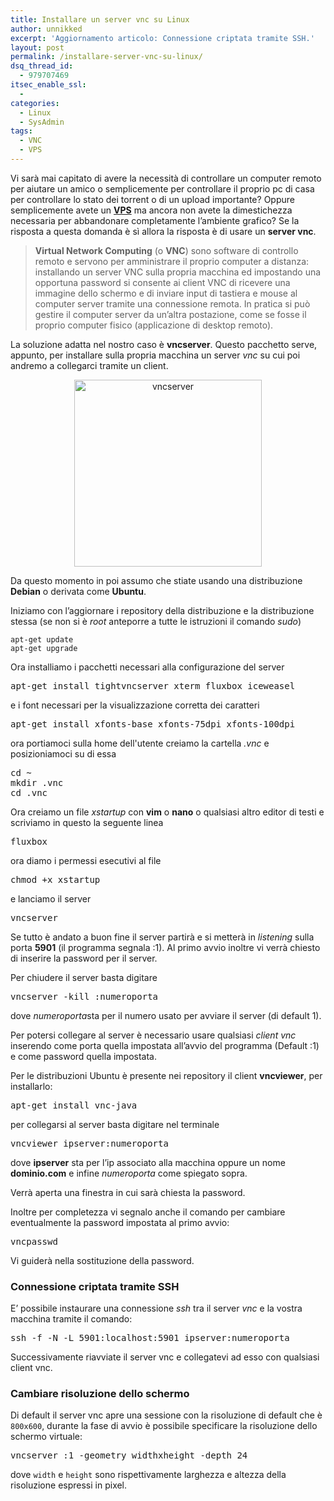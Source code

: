 ```yaml
---
title: Installare un server vnc su Linux
author: unnikked
excerpt: 'Aggiornamento articolo: Connessione criptata tramite SSH.'
layout: post
permalink: /installare-server-vnc-su-linux/
dsq_thread_id:
  - 979707469
itsec_enable_ssl:
  - 
categories:
  - Linux
  - SysAdmin
tags:
  - VNC
  - VPS
---
```


Vi sarà mai capitato di avere la necessità di controllare un computer remoto per aiutare un amico o semplicemente per controllare il proprio pc di casa per controllare lo stato dei torrent o di un upload importante? Oppure semplicemente avete un **<a href="http://it.wikipedia.org/wiki/Virtual_private_server" target="_blank">VPS</a>** ma ancora non avete la dimestichezza necessaria per abbandonare completamente l&#8217;ambiente grafico? Se la risposta a questa domanda è sì allora la risposta è di usare un **server vnc**.  

> **Virtual Network Computing** (o **VNC**) sono software di controllo remoto e servono per amministrare il proprio computer a distanza: installando un server VNC sulla propria macchina ed impostando una opportuna password si consente ai client VNC di ricevere una immagine dello schermo e di inviare input di tastiera e mouse al computer server tramite una connessione remota. In pratica si può gestire il computer server da un&#8217;altra postazione, come se fosse il proprio computer fisico (applicazione di desktop remoto).

La soluzione adatta nel nostro caso è **vncserver**. Questo pacchetto serve, appunto, per installare sulla propria macchina un server *vnc* su cui poi andremo a collegarci tramite un client.

<p align="center">
  <a href="http://unnikked.tk/wp-content/uploads/2012/12/vncserver_salto.jpg"><img class="aligncenter size-full wp-image-178" title="vncserver" alt="vncserver" src="http://unnikked.tk/wp-content/uploads/2012/12/vncserver_salto.jpg" width="300" height="299" /></a>
</p>

Da questo momento in poi assumo che stiate usando una distribuzione **Debian** o derivata come **Ubuntu**.


Iniziamo con l&#8217;aggiornare i repository della distribuzione e la distribuzione stessa (se non si è *root* anteporre a tutte le istruzioni il comando *sudo*)

```
apt-get update
apt-get upgrade
```

Ora installiamo i pacchetti necessari alla configurazione del server

<pre class="lang:default highlight:0 decode:true">
apt-get install tightvncserver xterm fluxbox iceweasel</pre>

e i font necessari per la visualizzazione corretta dei caratteri

<pre class="lang:default highlight:0 decode:true">
apt-get install xfonts-base xfonts-75dpi xfonts-100dpi</pre>

ora portiamoci sulla home dell'utente creiamo la cartella *.vnc* e posizioniamoci su di essa

<pre class="lang:default highlight:0 decode:true">cd ~
mkdir .vnc
cd .vnc</pre>


Ora creiamo un file *xstartup* con **vim** o **nano** o qualsiasi altro editor di testi e scriviamo in questo la seguente linea

<pre class="lang:default decode:true">fluxbox</pre>

ora diamo i permessi esecutivi al file

<pre class="lang:default decode:true">chmod +x xstartup</pre>

e lanciamo il server

<pre class="lang:default decode:true">vncserver</pre>

Se tutto è andato a buon fine il server partirà e si metterà in *listening* sulla porta **5901** (il programma segnala :1). Al primo avvio inoltre vi verrà chiesto di inserire la password per il server.

Per chiudere il server basta digitare

<pre class="lang:default highlight:0 decode:true">vncserver -kill :numeroporta</pre>

dove *numeroporta*sta per il numero usato per avviare il server (di default 1).

Per potersi collegare al server è necessario usare qualsiasi *client vnc* inserendo come porta quella impostata all&#8217;avvio del programma (Default :1) e come password quella impostata.

Per le distribuzioni Ubuntu è presente nei repository il client **vncviewer**, per installarlo:

<pre class="lang:default highlight:0 decode:true">apt-get install vnc-java</pre>

per collegarsi al server basta digitare nel terminale

<pre class="lang:default highlight:0 decode:true">vncviewer ipserver:numeroporta</pre>

dove **ipserver** sta per l&#8217;ip associato alla macchina oppure un nome **dominio.com** e infine *numeroporta* come spiegato sopra.

Verrà aperta una finestra in cui sarà chiesta la password.

Inoltre per completezza vi segnalo anche il comando per cambiare eventualmente la password impostata al primo avvio:

<pre class="lang:default decode:true">vncpasswd</pre>

Vi guiderà nella sostituzione della password.


### Connessione criptata tramite SSH

E&#8217; possibile instaurare una connessione *ssh* tra il server *vnc* e la vostra macchina tramite il comando:

<pre class="lang:sh decode:true">ssh -f -N -L 5901:localhost:5901 ipserver:numeroporta</pre>

Successivamente riavviate il server vnc e collegatevi ad esso con qualsiasi client vnc.


### Cambiare risoluzione dello schermo

Di default il server vnc apre una sessione con la risoluzione di default che è `800x600`, durante la fase di avvio è possibile specificare la risoluzione dello schermo virtuale:

<pre class="lang:sh decode:true " >vncserver :1 -geometry widthxheight -depth 24
</pre>

dove `width` e `height` sono rispettivamente larghezza e altezza della risoluzione espressi in pixel.